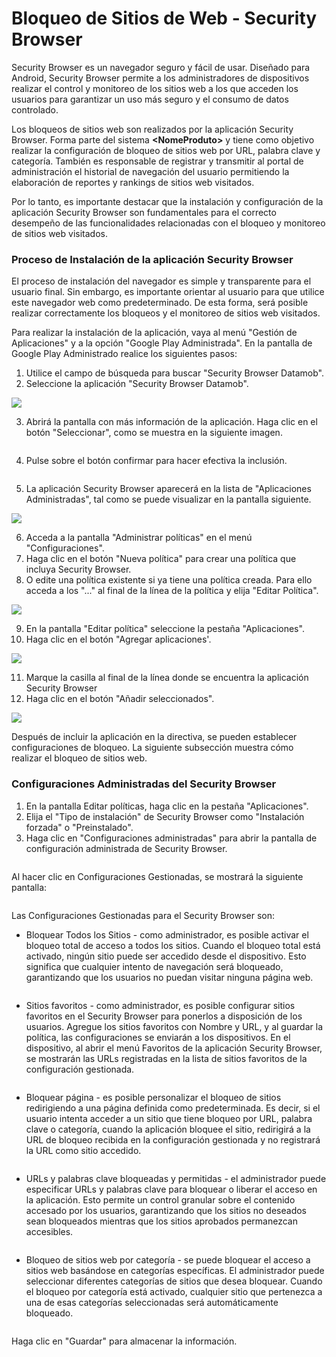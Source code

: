 # Bloqueo de Sitios de Web - Security Browser

Security Browser es un navegador seguro y fácil de usar. Diseñado para Android, Security Browser permite a los administradores de dispositivos realizar el control y monitoreo de los sitios web a los que acceden los usuarios para garantizar un uso más seguro y el consumo de datos controlado.

Los bloqueos de sitios web son realizados por la aplicación Security Browser. Forma parte del sistema **\<NomeProduto>** y tiene como objetivo realizar la configuración de bloqueo de sitios web por URL, palabra clave y categoría. También es responsable de registrar y transmitir al portal de administración el historial de navegación del usuario permitiendo la elaboración de reportes y rankings de sitios web visitados.

Por lo tanto, es importante destacar que la instalación y configuración de la aplicación Security Browser son fundamentales para el correcto desempeño de las funcionalidades relacionadas con el bloqueo y monitoreo de sitios web visitados.

### **Proceso de Instalación de la aplicación Security Browser**

El proceso de instalación del navegador es simple y transparente para el usuario final. Sin embargo, es importante orientar al usuario para que utilice este navegador web como predeterminado. De esta forma, será posible realizar correctamente los bloqueos y el monitoreo de sitios web visitados.

Para realizar la instalación de la aplicación, vaya al menú "Gestión de Aplicaciones" y a la opción "Google Play Administrada". En la pantalla de Google Play Administrado realice los siguientes pasos:

1. Utilice el campo de búsqueda para buscar "Security Browser Datamob".
2. Seleccione la aplicación "Security Browser Datamob".

![](<../../../.gitbook/assets/0 (20).png>)

3. Abrirá la pantalla con más información de la aplicación. Haga clic en el botón "Seleccionar", como se muestra en la siguiente imagen.

<figure><img src="../../../.gitbook/assets/image (75).png" alt=""><figcaption></figcaption></figure>

4. Pulse sobre el botón confirmar para hacer efectiva la inclusión.

<figure><img src="../../../.gitbook/assets/image (76).png" alt=""><figcaption></figcaption></figure>

5. La aplicación Security Browser aparecerá en la lista de "Aplicaciones Administradas", tal como se puede visualizar en la pantalla siguiente.

![](<../../../.gitbook/assets/3 (18).png>)

6. Acceda a la pantalla "Administrar políticas" en el menú "Configuraciones".
7. Haga clic en el botón "Nueva política" para crear una política que incluya Security Browser.
8. O edite una política existente si ya tiene una política creada. Para ello acceda a los "..." al final de la línea de la política y elija "Editar Política".

![](<../../../.gitbook/assets/4 (15).png>)

9. En la pantalla "Editar política" seleccione la pestaña "Aplicaciones".
10. Haga clic en el botón "Agregar aplicaciones'.

![](<../../../.gitbook/assets/5 (14).png>)

11. Marque la casilla al final de la línea donde se encuentra la aplicación Security Browser
12. Haga clic en el botón "Añadir seleccionados".

![](<../../../.gitbook/assets/6 (14).png>)

Después de incluir la aplicación en la directiva, se pueden establecer configuraciones de bloqueo. La siguiente subsección muestra cómo realizar el bloqueo de sitios web.

### Configuraciones Administradas del Security Browser

1. En la pantalla Editar políticas, haga clic en la pestaña "Aplicaciones".
2. Elija el "Tipo de instalación" de Security Browser como "Instalación forzada" o "Preinstalado".
3. Haga clic en "Configuraciones administradas" para abrir la pantalla de configuración administrada de Security Browser.

<figure><img src="../../../.gitbook/assets/Captura de tela 2024-07-10 155047.png" alt=""><figcaption></figcaption></figure>

Al hacer clic en Configuraciones Gestionadas, se mostrará la siguiente pantalla:

<figure><img src="../../../.gitbook/assets/image (1) (1) (1).png" alt=""><figcaption></figcaption></figure>

Las Configuraciones Gestionadas para el Security Browser son:&#x20;

* Bloquear Todos los Sitios - como administrador, es posible activar el bloqueo total de acceso a todos los sitios. Cuando el bloqueo total está activado, ningún sitio puede ser accedido desde el dispositivo. Esto significa que cualquier intento de navegación será bloqueado, garantizando que los usuarios no puedan visitar ninguna página web.

<figure><img src="../../../.gitbook/assets/image (2) (1).png" alt=""><figcaption></figcaption></figure>

* Sitios favoritos - como administrador, es posible configurar sitios favoritos en el Security Browser para ponerlos a disposición de los usuarios. Agregue los sitios favoritos con Nombre y URL, y al guardar la política, las configuraciones se enviarán a los dispositivos. En el dispositivo, al abrir el menú Favoritos de la aplicación Security Browser, se mostrarán las URLs registradas en la lista de sitios favoritos de la configuración gestionada.

<figure><img src="../../../.gitbook/assets/image (3) (1).png" alt=""><figcaption></figcaption></figure>

* Bloquear página - es posible personalizar el bloqueo de sitios redirigiendo a una página definida como predeterminada. Es decir, si el usuario intenta acceder a un sitio que tiene bloqueo por URL, palabra clave o categoría, cuando la aplicación bloquee el sitio, redirigirá a la URL de bloqueo recibida en la configuración gestionada y no registrará la URL como sitio accedido.

<figure><img src="../../../.gitbook/assets/image (4).png" alt=""><figcaption></figcaption></figure>

* URLs y palabras clave bloqueadas y permitidas - el administrador puede especificar URLs y palabras clave para bloquear o liberar el acceso en la aplicación. Esto permite un control granular sobre el contenido accesado por los usuarios, garantizando que los sitios no deseados sean bloqueados mientras que los sitios aprobados permanezcan accesibles.

<figure><img src="../../../.gitbook/assets/image (5).png" alt=""><figcaption></figcaption></figure>

* Bloqueo de sitios web por categoría - se puede bloquear el acceso a sitios web basándose en categorías específicas. El administrador puede seleccionar diferentes categorías de sitios que desea bloquear. Cuando el bloqueo por categoría está activado, cualquier sitio que pertenezca a una de esas categorías seleccionadas será automáticamente bloqueado.

<figure><img src="../../../.gitbook/assets/image (6).png" alt=""><figcaption></figcaption></figure>

Haga clic en "Guardar" para almacenar la información.

